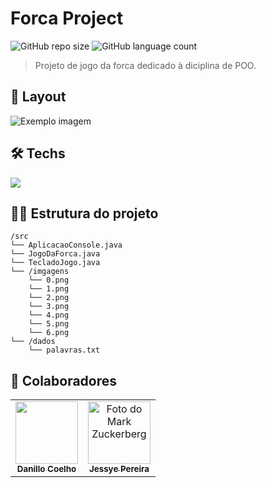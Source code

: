# Forca Project

![GitHub repo size](https://img.shields.io/github/repo-size/Nillocoelho/ForcaProject?style=for-the-badge)
![GitHub language count](https://img.shields.io/github/languages/count/Nillocoelho/ForcaProject?style=for-the-badge)

> Projeto de jogo da forca dedicado à diciplina de POO.

## 📸 Layout
<img src="imagem.png" alt="Exemplo imagem">

## 🛠️ Techs
<div>
  <img src="https://img.shields.io/badge/Java-ED8B00?style=for-the-badge&logo=java&logoColor=white" />
</div>

## 👩‍💻 Estrutura do projeto

```
/src
└── AplicacaoConsole.java
└── JogoDaForca.java
└── TecladoJogo.java
└── /imgagens
    └── 0.png
    └── 1.png
    └── 2.png
    └── 3.png
    └── 4.png
    └── 5.png
    └── 6.png
└── /dados
    └── palavras.txt

```
## 🤝 Colaboradores

<table>
  <tr>
    <td align="center">
      <a href="#" title="Danillo Coelho">
        <img src="https://avatars.githubusercontent.com/u/111874946?v=4;" width="100px; alt="Foto do Danillo no GitHub"/><br>
        <sub>
          <b>Danillo Coelho</b>
        </sub>
      </a>
    </td>
    <td align="center">
      <a href="#" title="Jessye Pereira">
        <img src="https://avatars.githubusercontent.com/u/128109017?v=4;" width="100px;" alt="Foto do Mark Zuckerberg"/><br>
        <sub>
          <b>Jessye Pereira</b>
        </sub>
      </a>
    </td>
  </tr>
</table>
